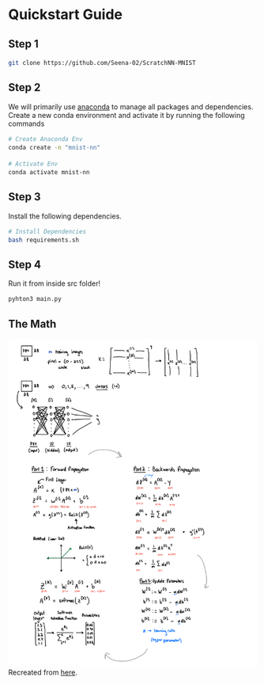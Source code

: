 # Quickstart Guide

## Step 1

```bash
git clone https://github.com/Seena-02/ScratchNN-MNIST
```

## Step 2

We will primarily use [anaconda](https://www.anaconda.com/download) to manage all packages and dependencies. Create a new conda environment and activate it by running the following commands

```bash
# Create Anaconda Env
conda create -n "mnist-nn"

# Activate Env
conda activate mnist-nn
```

## Step 3

Install the following dependencies.

```bash
# Install Dependencies
bash requirements.sh
```

## Step 4

Run it from inside src folder!

```bash
pyhton3 main.py
```

## The Math
![notes](assets/nn.png)
Recreated from [here](https://www.youtube.com/watch?v=w8yWXqWQYmU&t=732s).
